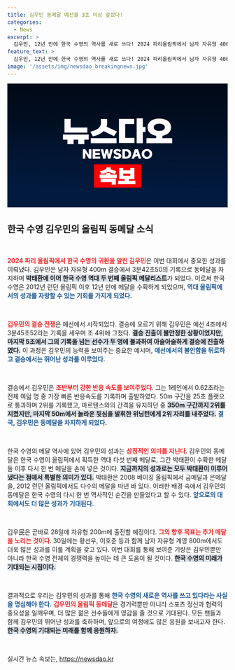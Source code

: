 ```yaml
---
title: 김우민 동메달 예선을 3초 이상 앞섰다!
categories:
  - News
excerpt: >
  김우민, 12년 만에 한국 수영의 역사를 새로 쓰다! 2024 파리올림픽에서 남자 자유형 400m 동메달 획득, 박태환에 이어 두 번째 올림픽 메달리스트로 기록되다. 과연 다음 경기는 또 어떤奇跡을 불러올까?
feature_text: >
  김우민, 12년 만에 한국 수영의 역사를 새로 쓰다! 2024 파리올림픽에서 남자 자유형 400m 동메달 획득, 박태환에 이어 두 번째 올림픽 메달리스트로 기록되다. 과연 다음 경기는 또 어떤奇跡을 불러올까?
image: '/assets/img/newsdao_breakingnews.jpg'
---
```


<p><img src="/assets/img/newsdao_breakingnews.jpg" alt="cryptoinkorea 속보" /></p>

<h2 data-ke-size="size26">한국 수영 김우민의 올림픽 동메달 소식</h2>

<p data-ke-size="size16">&nbsp;</p>

<p><b><span style="color: #ee2323;">2024 파리 올림픽에서 한국 수영의 귀환을 알린 김우민</span></b>은 이번 대회에서 중요한 성과를 이뤄냈다. 김우민은 남자 자유형 400m 결승에서 3분42초50의 기록으로 동메달을 차지하며 <b><span style="background-color: #21538527;">박태환에 이어 한국 수영 역대 두 번째 올림픽 메달리스트</span></b>가 되었다. 이로써 한국 수영은 2012년 런던 올림픽 이후 12년 만에 메달을 수확하게 되었으며, <b><span style="color: #1a5490;">역대 올림픽에서의 성과를 자랑할 수 있는 기회를 가지게 되었다.</span></b></p>

<p data-ke-size="size16">&nbsp;</p>

<p><b><span style="color: #ee2323;">김우민의 결승 전쟁</span></b>은 예선에서 시작되었다. 결승에 오르기 위해 김우민은 예선 4조에서 3분45초52라는 기록을 세우며 조 4위에 그쳤다. <b><span style="background-color: #21538527;">결승 진출이 불안정한 상황이었지만, 마지막 5조에서 그의 기록을 넘는 선수가 두 명에 불과하여 아슬아슬하게 결승에 진출하였다.</span></b> 이 과정은 김우민의 능력을 보여주는 중요한 예시며, <b><span style="color: #1a5490;">예선에서의 불안함을 뒤로하고 결승에서는 뛰어난 성과를 이루었다.</span></b></p>

<p data-ke-size="size16">&nbsp;</p>

<p>결승에서 김우민은 <b><span style="color: #ee2323;">초반부터 강한 반응 속도를 보여주었다</span></b>. 그는 1레인에서 0.62초라는 전체 여덟 명 중 가장 빠른 반응속도를 기록하며 출발하였다. 50m 구간을 25초 플랫으로 통과하며 2위를 기록했고, 마르텐스와의 간격을 유지하던 중 <b><span style="background-color: #21538527;">350m 구간까지 2위를 지켰지만, 마지막 50m에서 놀라운 뒷심을 발휘한 위닝턴에게 2위 자리를 내주었다.</span></b> <b><span style="color: #1a5490;">결국, 김우민은 동메달을 차지하게 되었다.</span></b></p>

<p data-ke-size="size16">&nbsp;</p>

<p>한국 수영의 메달 역사에 있어 김우민의 성과는 <b><span style="color: #ee2323;">상징적인 의미를 지닌다</span></b>. 김우민의 동메달은 한국 수영이 올림픽에서 획득한 역대 다섯 번째 메달로, 그간 박태환이 수확한 메달들 이후 다시 한 번 메달을 손에 넣은 것이다. <b><span style="background-color: #21538527;">지금까지의 성과로는 모두 박태환이 이루어냈다는 점에서 특별한 의미가 있다.</span></b> 박태환은 2008 베이징 올림픽에서 금메달과 은메달을, 2012 런던 올림픽에서도 다수의 메달을 따낸 바 있다. 이러한 배경 속에서 김우민의 동메달은 한국 수영의 다시 한 번 역사적인 순간을 만들었다고 할 수 있다. <b><span style="color: #1a5490;">앞으로의 대회에서도 더 많은 성과가 기대된다.</span></b></p>

<p data-ke-size="size16">&nbsp;</p>

<p>김우民은 곧바로 28일에 자유형 200m에 출전할 예정이다. <b><span style="color: #ee2323;">그의 향후 목표는 추가 메달을 노리는 것이다</span></b>. 30일에는 황선우, 이호준 등과 함께 남자 자유형 계영 800m에서도 더욱 많은 성과를 이룰 계획을 갖고 있다. 이번 대회를 통해 보여준 기량은 김우민뿐만 아니라 한국 수영 전체의 경쟁력을 높이는 데 큰 도움이 될 것이다. <b><span style="background-color: #21538527;">한국 수영의 미래가 기대되는 시점이다.</span></b> </p>

<p data-ke-size="size16">&nbsp;</p>

<p>결과적으로 우리는 김우민의 성과를 통해 <b><span style="color: #1a5490;">한국 수영의 새로운 역사를 쓰고 있다라는 사실을 명심해야 한다.</span></b> <b><span style="color: #ee2323;">김우민의 올림픽 동메달</span></b>은 경기력뿐만 아니라 스포츠 정신과 협력의 중요성을 일깨우며, 더 많은 젊은 선수들에게 영감을 줄 것으로 기대된다. 모든 팬들과 함께 김우민의 뛰어난 성과를 축하하며, 앞으로의 여정에도 많은 응원을 보내고자 한다. <b><span style="background-color: #21538527;">한국 수영의 기대되는 미래를 함께 응원하자.</span></b> </p>

<p data-ke-size="size16">&nbsp;</p>
실시간 뉴스 속보는, <a href="https://newsdao.kr" rel="dofollow">https://newsdao.kr</a>


